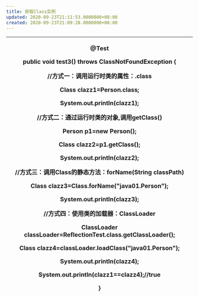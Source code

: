 ```yaml
---
title: 获取Class实例
updated: 2020-09-23T21:11:53.0000000+08:00
created: 2020-09-23T21:09:28.0000000+08:00
---
```


<table>
<colgroup>
<col style="width: 100%" />
</colgroup>
<thead>
<tr class="header">
<th><p>@Test</p>
<p>public void test3() throws ClassNotFoundException {</p>
<p>//方式一：调用运行时类的属性：.class</p>
<p>Class clazz1=Person.class;</p>
<p>System.out.println(clazz1);</p>
<p>//方式二：通过运行时类的对象,调用getClass()</p>
<p>Person p1=new Person();</p>
<p>Class clazz2=p1.getClass();</p>
<p>System.out.println(clazz2);</p>
<p></p>
<p>//方式三：调用Class的静态方法：forName(String classPath)</p>
<p>Class clazz3=Class.forName("java01.Person");</p>
<p>System.out.println(clazz3);</p>
<p>//方式四：使用类的加载器：ClassLoader</p>
<p>ClassLoader classLoader=ReflectionTest.class.getClassLoader();</p>
<p>Class clazz4=classLoader.loadClass("java01.Person");</p>
<p>System.out.println(clazz4);</p>
<p></p>
<p>System.out.println(clazz1==clazz4);//true</p>
<p>}</p></th>
</tr>
</thead>
<tbody>
</tbody>
</table>
